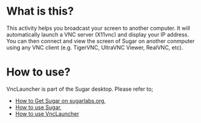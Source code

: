 What is this?
=============

This activity helps you broadcast your screen to another computer. It will automatically launch a VNC server (X11vnc) and display your IP address. You can then connect and view the screen of Sugar on another conmputer using any VNC client (e.g. TigerVNC, UltraVNC Viewer, RealVNC, etc).

How to use?
===========

  VncLauncher is part of the Sugar desktop.  Please refer to;

* [How to Get Sugar on sugarlabs.org](https://sugarlabs.org/),
* [How to use Sugar](https://help.sugarlabs.org/),
* [How to use VncLauncher](http://wiki.laptop.org/go/VNC_Launcher)
